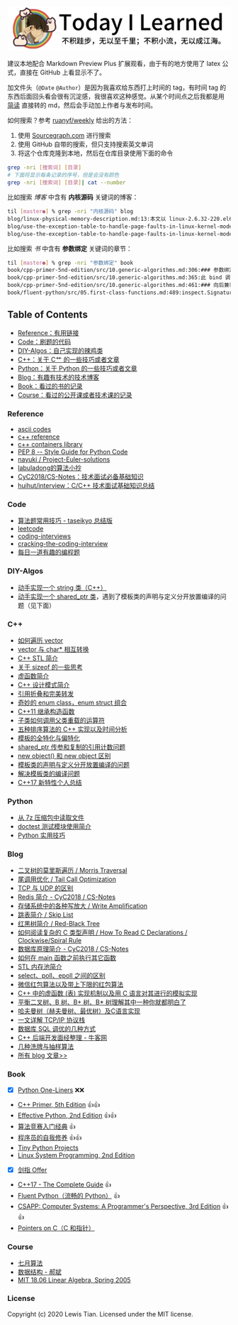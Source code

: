 <p align="center">
	<a href="#readme"><img src="images/2020/09/til-everydaycat.jpg" alt="Today I Learned" title="Today I Learned"></a>
</p>

建议本地配合 Markdown Preview Plus 扩展观看，由于有的地方使用了 latex 公式，直接在 GitHub 上看显示不了。

加文件头（`@Date` `@Author`）是因为我喜欢给东西打上时间的 tag，有时间 tag 的东西后面回头看会很有沉淀感，我很喜欢这种感觉。从某个时间点之后我都是用 [简读](https://simpread.pro/) 直接转的 md，然后会手动加上作者与发布时间。

如何搜索？参考 [ruanyf/weekly](https://github.com/ruanyf/weekly) 给出的方法：

1. 使用 [Sourcegraph.com](https://sourcegraph.com/github.com/taseikyo/til) 进行搜索
2. 使用 GitHub 自带的搜索，但只支持搜索英文单词
3. 将这个仓库克隆到本地，然后在仓库目录使用下面的命令

```Bash
grep -nri [搜索词] [目录]
# 下面将显示每条记录的序号，但是会没有颜色
grep -nri [搜索词] [目录]| cat --number
```

比如搜索 *博客* 中含有 **内核源码** 关键词的博客：

```Bash
til [master●] % grep -nri "内核源码" blog
blog/linux-physical-memory-description.md:13:本文以 linux-2.6.32-220.el6 版本内核源码为基础，介绍 Linux 内核中有关物理内存的概念，和如何描述物理内存。注意：本文中涉及到的仅是和物理内存有关的概念、数据结构。和地址如何映射、线性地址、物理地址；内存如何分配 / 回收等概念无关。
blog/use-the-exception-table-to-handle-page-faults-in-linux-kernel-mode.md:126:那么，这个所谓的修复地址又是如何生成的呢？是系统自动生成的吗？答案当然是否定的，这些修复指令都是编程人员通过 as 提供的扩 展功能写进内核源码中的。下面我们就来分析一下其实现机制。
blog/use-the-exception-table-to-handle-page-faults-in-linux-kernel-mode.md:323:也许有的读者会问了，既然不执行，前面的例子和围绕例子所展开的讨论又有什么作用呢？大家大可打消这样的疑虑，我们前面的分析并 没有白费，因为真正的内核异常表中地址对的生成机制和前面讲述的原理是完全一样的，笔者通过一个运行在用户空间的程序来讲解也是希望让读者能够更加容易的理解异常表的机制，不至于陷入到内核源码的汪洋大海中去。现在，我们可以自己通过 objdump 工具查看一下内核中的异常表：
```

比如搜索 *书* 中含有 **参数绑定** 关键词的章节：

```Bash
til [master●] % grep -nri "参数绑定" book
book/cpp-primer-5nd-edition/src/10.generic-algorithms.md:306:### 参数绑定
book/cpp-primer-5nd-edition/src/10.generic-algorithms.md:365:此 bind 调用生成一个可调用对象，将 checksize 的第二个参数绑定到 sz 的值。当 find_if 对 words 中的 string 调用这个对象时，这些对象会调用 check_size，将给定的 string 和 sz 传递给它。因此，find_if 可以有效地对输入序列中每个 string 调用 check_size，实现 string 的大小与 sz 的比较。
book/cpp-primer-5nd-edition/src/10.generic-algorithms.md:461:### 向后兼容：参数绑定
book/fluent-python/src/05.first-class-functions.md:489:inspect.Signature 对象有个 bind 方法，它可以把任意个参数绑定到签名中的形参
```

## Table of Contents

- [Reference：有用链接](#reference)
- [Code：刷题的代码](#code)
- [DIY-Algos：自己实现的辣鸡类](#diy-algos)
- [C++：关于 C艹 的一些技巧或者文章](#c++)
- [Python：关于 Python 的一些技巧或者文章](#python)
- [Blog：有趣有技术的技术博客](#blog)
- [Book：看过的书的记录](#book)
- [Course：看过的公开课或者技术课的记录](#course)

### Reference

- [ascii codes](http://www.cplusplus.com/doc/ascii/)
- [c++ reference](http://www.cplusplus.com/reference/)
- [c++ containers library](http://www.cplusplus.com/reference/stl/)
- [PEP 8 -- Style Guide for Python Code](https://www.python.org/dev/peps/pep-0008/)
- [nayuki / Project-Euler-solutions](https://github.com/nayuki/Project-Euler-solutions)
- [labuladong的算法小抄](https://labuladong.gitbook.io/algo/)
- [CyC2018/CS-Notes：技术面试必备基础知识](https://github.com/CyC2018/CS-Notes)
- [huihut/interview：C/C++ 技术面试基础知识总结](https://github.com/huihut/interview)

### Code

- [算法题常用技巧 - taseikyo 总结版](code/tricks-to-algo-problems-taseikyo.md)
- [leetcode](code/leetcode)
- [coding-interviews](code/coding-interviews)
- [cracking-the-coding-interview](code/cracking-the-coding-interview)
- [每日一道有趣的编程题](code/daily-problem)

### DIY-Algos

- [动手实现一个 string 类（C++）](cpp/diy-algos/string)
- [动手实现一个 shared_ptr 类](cpp/diy-algos/shared_ptr)，遇到了模板类的声明与定义分开放置编译的问题（见下面）

### C++

- [如何遍历 vector](cpp/how-to-iterate-vector.md)
- [vector 与 char* 相互转换](cpp/conversion-between-vector-and-char-star.md)
- [C++ STL 简介](cpp/cpp-slt-intro.md)
- [关于 sizeof 的一些思考](cpp/some-thoughts-on-sizeof.md)
- [虚函数简介](cpp/vtable-intro.md)
- [C++ 设计模式简介](cpp/cpp-design-pattern-intro.md)
- [引用折叠和完美转发](cpp/reference-collapsing-and-perfect-forward-intro.md)
- [奇妙的 enum class，enum struct 组合](cpp/enum-class-intro.md)
- [C++11 继承构造函数](cpp/c11-inheriting-constructors-intro.md)
- [子类如何调用父类重载的运算符](cpp/subclass-calls-the-operator-overloaded-by-the-parent-class.md)
- [五种排序算法的 C++ 实现以及时间分析](cpp/comparison-of-sorting-algos)
- [模板的全特化与偏特化](cpp/full-specialization-and-partial-specialization-of-templates.md)
- [shared_ptr 传参和复制的引用计数问题](cpp/shared_ptr-reference-counting-problem-of-parameter-passing-and-copying.md)
- [new object() 和 new object 区别][cpp-200901]
- [模板类的声明与定义分开放置编译的问题](cpp/why-can't-i-separate-the-definition-of-my-templates-class-from-its-declaration-and-put-it-inside-a-cpp-file.md)
- [解决模板类的编译问题](cpp/how-can-i-avoid-linker-errors-with-my-template-functions.md)
- [C++17 新特性个人总结](cpp/c17-new-features-intro.md)

### Python

- [从 7z 压缩包中读取文件](python/read-files-from-7z.md)
- [doctest 测试模块使用简介](python/doctest-intro.md)
- [Python 实用技巧](python/useful-python-tricks.md)

### Blog

- [二叉树的莫里斯遍历 / Morris Traversal](blog/2020/06/tree-morris-traversal.md)
- [尾调用优化 / Tail Call Optimization](blog/2020/06/tail-call-optimization.md)
- [TCP 与 UDP 的区别](blog/2020/06/tcp-vs-udp.md)
- [Redis 简介 - CyC2018 / CS-Notes](blog/2020/06/redis-cyc2018.md)
- [存储系统中的各种写放大 / Write Amplification](blog/2020/06/storage-system-write-amplification.md)
- [跳表简介 / Skip List](blog/2020/06/skip-list-intro.md)
- [红黑树简介 / Red-Black Tree](blog/2020/06/red-black-tree-intro.md)
- [如何阅读复杂的 C 类型声明 / How To Read C Declarations / Clockwise/Spiral Rule](blog/2020/06/how-to-read-c-declarations-spiral-rule-anderson.md)
- [数据库原理简介 - CyC2018 / CS-Notes](blog/2020/06/database-system-principle-intro-cyc2018.md)
- [如何在 main 函数之前执行其它函数](blog/2020/07/how-to-run-other-functions-before-main-is-executed.md)
- [STL 内存池简介](blog/2020/07/stl-memory-pool-intro.md)
- [select、poll、epoll 之间的区别](blog/2020/07/the-difference-between-select-poll-epoll.md)
- [微信红包算法以及带上下限的红包算法](blog/2020/07/wechat-red-envelope-algorithm-and-red-envelope-algorithm-with-upper-and-lower-limits.md)
- [C++ 中的虚函数 (表) 实现机制以及用 C 语言对其进行的模拟实现](blog/2020/07/the-implementation-mechanism-of-virtual-function-table-in-c++-and-its-implementation-in-c.md)
- [平衡二叉树、B 树、B+ 树、B* 树理解其中一种你就都明白了](blog/2020/07/b-tree-b+-tree-b-star-tree-intro.md)
- [哈夫曼树（赫夫曼树、最优树）及C语言实现](blog/2020/11/huffman-tree-intro.md)
- [一文详解 TCP/IP 协议栈](blog/2020/08/tcp-ip-protocol-stack-intro.md)
- [数据库 SQL 调优的几种方式](blog/2020/08/several-ways-of-sql-tuning.md)
- [C++ 后端开发面经整理 - 牛客网](blog/2020/08/cpp-back-end-developer-interview-experience-record.md)
- [几种洗牌与抽样算法](blog/2020/08/shuffle-and-sampling-algos.md)
- [所有 blog 文章>>](blog/)

### Book

- [x] [Python One-Liners](book/python-one-liners) ❌❌
- [C++ Primer, 5th Edition](book/cpp-primer-5nd-edition) 👍👍
- [Effective Python, 2nd Edition](book/effective-python-2nd-edition)  👍👍
- [算法竞赛入门经典](book/算法竞赛入门经典) 👍
- [程序员的自我修养](book/程序员的自我修养) 👍👍
- [Tiny Python Projects](book/tiny-python-projects)
- [Linux System Programming, 2nd Edition](book/linux-system-programming-2nd-edition)
- [x] [剑指 Offer](book/剑指Offer)
- [C++17 - The Complete Guide](book/cpp17-the-complete-guide) 👍
- [Fluent Python（流畅的 Python）](book/fluent-python) 👍
- [CSAPP: Computer Systems: A Programmer's Perspective, 3rd Edition](book/computer-systems-a-programmers-perspective-3rd-edition) 👍👍
- [Pointers on C（C 和指针）](book/pointers-on-c)

### Course

- [七月算法](course/july-algorithm)
- [数据结构 - 郝斌](course/haobin-data-structure)
- [MIT 18.06 Linear Algebra, Spring 2005](course/mit-18.06-linear-algebra-spring-2005)

### License

Copyright (c) 2020 Lewis Tian. Licensed under the MIT license.

[cpp-200901]:cpp/the-difference-between-new-object()-and-new-object.md